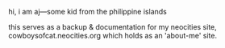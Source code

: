 hi, i am aj—some kid from the philippine islands

this serves as a backup & documentation for my neocities site, cowboysofcat.neocities.org which holds as an 'about-me' site.
